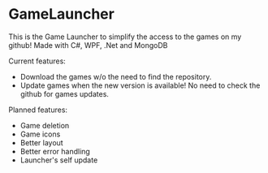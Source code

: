 # GameLauncher
This is the Game Launcher to simplify the access to the games on my github!
Made with C#, WPF, .Net and MongoDB

Current features:
- Download the games w/o the need to find the repository.
- Update games when the new version is available! No need to check the github for games updates.

Planned features:
- Game deletion
- Game icons
- Better layout
- Better error handling
- Launcher's self update

